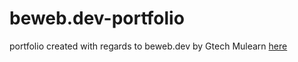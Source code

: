 # beweb.dev-portfolio
portfolio created with regards to beweb.dev by Gtech Mulearn
[here](https://viraka.github.io/beweb.dev-portfolio)
